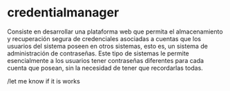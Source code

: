 # credentialmanager
Consiste en desarrollar una plataforma web que permita el almacenamiento y recuperación segura de credenciales asociadas a cuentas que los usuarios del sistema poseen en otros sistemas, esto es, un sistema de administración de contraseñas. Este tipo de sistemas le permite esencialmente a los usuarios tener contraseñas diferentes para cada cuenta que posean, sin la necesidad de tener que recordarlas todas.

/let me know if it is works